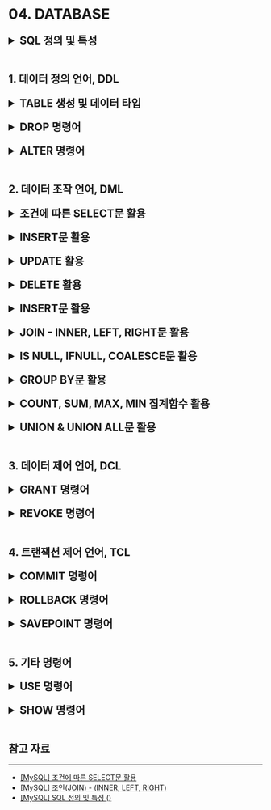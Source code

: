 # 04. DATABASE

<details>
<summary style="font-size: 1.5em; font-weight: bold;">SQL 정의 및 특성</summary>

## SQL이란?

---

SQL은 **Structured Query Language(구조적 질의 언어)의 줄임말로, 관계형 데이터베이스 시스템(RDBMS)에서 자료를 관리 및 처리하기 위해 설계된 언어**이다.

자료의 검색과 관리, 데이터베이스 스키마 생성과 수정, 데이터베이스 객체 접근 조정 관리를 위해 고안되었다.

## SQL의 종류

---

| 명령어 종류        | 명령어                      | 설명                                                         |
|---------------| ------------------------- | ------------------------------------------------------------ |
| 데이터 정의, DDL(Data Definition Language)  | CREATE, ALTER, DROP, RENAME, TRUNCATE | 테이블과 같은 데이터 구조를 정의하는데 사용되는 명령어들로 그러한 구조를 생성, 변경, 삭제, 이름을 바꾸는 데이터 구조와 관련된 명령 |
| 데이터 조작어, DML(Data Manipulation Language)  | SELECT, INSERT, UPDATE, DELETE | 데이터베이스에 들어 있는 데이터를 조회 및 검색하는 명령. 데이터베이스의 테이블에 들어 있는 데이터에 변형을 가하는 명령(삽입, 수정, 삭제) |
| 데이터 제어어, DCL(Data Control Language)  | GRANT, REVOKE            | 데이터베이스에 접근하고 객체들을 사용하도록 권한을 주고 회수하는 명령 |
| 트랜잭션 제어어, TCL(Transaction Control Language) | COMMIT, ROLLBACK, SAVEPOINT | 논리적인 작업의 단위를 묶어 데이터 조작어(DML)에 의해 조작된 결과를 작업단위(트랜잭션) 별로 제어하는 명령 |


## SQL의 언어적 특정

---

### 1. SQL은 대소문자를 가리지 않는다.

단, 서버 환경이나 DBMS 종류에 따라 데이터베이스 또는 필드명에 대해 대소문자를 구분하기도 한다.

### 2. SQL 명령은 반드시 세미콜론(;)으로 끝나야 한다.

### 3. 고유의 값은 따옴표(’ ‘)로 감싸준다.

예를 들어, *SELECT * FROM EMP WHERE NAME=’coco’;*

### 4. 객체를 나타낼 때는 백틱(` `)으로 감싸준다.

예를 들어, *SELECT `COST`, `TYPE` FROM ÌNOVOICE`;*

### 5. 주석은 일종의 도움말로, 주석 처리된 문장은 프로그램에서 동작하지 않는다.

한 줄 주석은 문장 앞에 --를 붙여서 사용한다.

예를 들어, *--SELECT * FROM EMP;* → 해당 쿼리는 실행되지 않는다.

### 6. 여러 줄 주석은 /* */으로 감싸준다.

예를 들어, */* SELECT * FROM EMP; */*

</details>

<br>

## 1. 데이터 정의 언어, DDL

<details>
<summary style="font-size: 1.5em; font-weight: bold;">TABLE 생성 및 데이터 타입</summary>

## 테이블 생성하기

---

테이블을 생성하기에 앞서 먼저 알아야 할 것은 스키마이다.

스키마는 데이터베이스의 테이블에 저장될 데이터의 구조와 형식을 정의하는 것이다.

즉, 스키마는 데이터의 설계도라고 할 수 있다.

때문에, 데이터베이스에 데이터를 아무렇게 넣는 것이 아닌 테이블에 어떠한 형식으로 데이터들이 삽입되고 저장될 것인지를 미리 사전에 설계해야 한다.

**[ 회원 테이블 ]**

| 컬럼 순서 | 컬럼명 | 데이터 타입 | 용도 |
| --- | --- | --- | --- |
| 1 | SEQUENCE | INT | 자동 인덱스 증가 |
| 2 | MEMBER_ID | VARCHAR(20) | 회원 ID |
| 3 | MEMBER_PW | VARCHAR(100) | 회원 PW |
| 4 | ADDRESS | VARCHAR(100) | 주소 |
| 5 | MEMBER_TELEPHONE | VARCHAR(20) | 연락처 |

---

위 표는 회원정보 데이터를 가지고 있는 테이블이다. 위 표를 기준으로 테이블을 생성하면 다음과 같다.

```sql
CREATE TABLE MEMBER_INFO
(
    SEQUENCE         INT NOT NULL AUTO_INCREMENT,
    MEMBER_ID        VARCHAR(20),
    MEMBER_PW        VARCHAR(100),
    ADDRESS          VARCHAR(100),
    MEMBER_TELEPHONE VARCHAR(20),
    PRIMARY KEY (SEQUENCE)
);
```

---

1. MEMBER_INFO: 테이블 명

CREATE TABLE [테이블 명]을 입력한 후 ( ) 소괄호 안에 사용하게 될 필드명을 입력한다.

1. SEQUENCE: 자동 인덱스 증가

INT NOT NULL로 중복이 불가능한 숫자형과 AUTO_INCREMENT로 자동 증가를 설정한다.

1. MEMBER_ID: 회원 ID
2. MEMBER_PW: 회원 PW
3. ADDRESS: 주소
4. MEMBER_TELEPHONE: 연락처
5. SEQUENCE: 기본키 지정

PRIMARY KEY (SEQUENCE)를 통해 SEQENCE를 기본 키로 지정하여 중복이 불가능하게 설정한다.

## 데이터 타입, Data Type(자료형)

---

데이터 자료형은 크게 문자형, 숫자형, 날짜형, 선택형으로 나누어 진다.

### 1. 문자형 타입

보편적으로 많이 쓰이는 것은 CHAR( ), VARCHAR( ), TEXT이다.

| 데이터 타입 | 범위 |
| --- | --- |
| CHAR() | 0 ~ 255 고정 문자 길이 |
| VARCHAR() | 0 ~ 65535 가변 문자 길이 |
| TINYTEXT | 0 ~ 255 문자길이 |
| TEXT | 0 ~ 65535 문자길이 |
| BLOB | 0 ~ 65535 문자길이 |
| MEDIUMTEXT | 0 ~ 16777215 문자길이 |
| MEDIUMBLOB | 0 ~ 16777215 문자길이 |
| LONGTEXT | 0 ~ 4294967295 문자길이 |
| LONGBLOB | 0 ~ 4294967295 문자길이 |

---

**CHAR( ) - 고정 문자일 때 사용한다.**

- CHAR(10)을 지정하면 10개(10Byte)의 데이터를 입력할 수 있다.
- CHAR(10) 지정 후 데이터를 5Byte를 입력해도 데이터 공간은 10Byte 크기만큼 공간을 차지한다.

**VARCHAR( ) - 가변 문자일 때 사용한다.**

- VARCHAR(10)을 지정하면 10개(10Byte)의 데이터를 입력할 수 있다.
- VARCHAR(10) 지정 후 데이터를 5Byte를 입력해도 데이터 공간은 10Byte 크기만큼 공간을 차지한다.

**CHAR( ), VARCHAR( ) 차이점**

- CHAR는 검색이나 성능이 뛰어나 정형화일 때 사용되며, VARCHAR는 가변적일 때 사용된다.

---

**TEXT**

- TEXT는 자연어 검색이 가능하게 하는 것으로 많은 용량을 사용하게 될 때 사용한다.

---

**용도:**

**CHAR** - 전화번호와 같이 정형화되어 있는 것으로 사용한다.

**VARCHAR** - 게시판 제목과 같이 가변적일 때 사용한다.

**TEXT** - 게시판의 내용과 같이 내용이 많을 때 사용한다.

### 2. 숫자형 타입

| 데이터 타입 | 크기 | 최소값 | 최대값 |
| --- | --- | --- | --- |
| INT | 4Byte | -2147483648 ~ 2147483647 | 0 ~ 4294967295 |
| TINYINT | 1Byte | -128 ~ 127 | 0 ~ 255 정수형, UNSIGNED |
| FLOAT | 4Byte | -3.40E+38 ~ -1.17E-38 | -3.40E+38 ~ -1.17E-38 |
| DOUBLE | 8Byte | 1.22E-308 ~ 1.79E+308 | 1.22E-308 ~ 1.79E+308 |

---

TINYINT에 UNSIGNED를 붙이면 양수 즉, 0 ~ 255까지의 정수형을 사용할 수 있고,

SIGNED를 붙이면 -128 ~ 127까지의 수를 사용할 수 있다.

### 3. 날짜형 타입

| 데이터 타입 | 크기 | 최소값 |
| --- | --- | --- |
| DATE | 3Byte | YYYY-MM-DD |
| DATETIME | 8Byte | YYYY-MM-DD HH:MM:SS |
| TIMESTAMP | 4Byte | YYYYMMDDHHMMSS |
| TIME | 3Byte | HH:MM:SS |

---

</details>

<br>

<details>
<summary style="font-size: 1.5em; font-weight: bold;">DROP 명령어</summary>
</details>

<br>

<details>
<summary style="font-size: 1.5em; font-weight: bold;">ALTER 명령어</summary>
</details>

<br>

## 2. 데이터 조작 언어, DML

<details>
<summary style="font-size: 1.5em; font-weight: bold;">조건에 따른 SELECT문 활용</summary>

**SELECT** 문은 기본적으로 데이터를 검색하는 기능으로 CRUD 중 READ에 해당되는 기능을 수행한다.

기본적인 구문은 다음과 같다.

```sql
SELECT (속성1, 속성2, . . .)
FROM (테이블명)
WHERE (조건식);
```

(조건식)에 의해 해당하는 행(가로)을 선택하고 (속성1, 속성2, …)에 의해 열(세로)을 보여준다.

```sql
SELECT *
FROM (테이블명);
```

WHERE 조건문이 없으므로 모든 행을 선택하고, *을 통해 모든 열을 보여준다.

즉, (테이블명)의 이름을 가진 테이블의 모든 데이터를 확인하는 명령어이다.

---

```sql
SELECT *
FROM (테이블명)
WHERE (조건1)
  AND (조건2);
```

(테이블명)의 테이블에서 (조건1)과 (조건2)를 모두 만족하는 행의 모든 열을 보여준다.

```sql
SELECT *
FROM (테이블명)
WHERE (속성1) BETWEEN (값1) AND (값2);
```

(테이블명)의 테이블에서 (속성1)의 값이 (값1)과 (값2)의 사이인 행의 모든 열을 보여준다.

아래의 명령어를 예로 비교해보자.

```sql
SELECT *
FROM Company
WHERE age > 23
  AND age < 35;
```

```sql
SELECT *
FROM Company
WHERE age BETWEEN 23 AND 35;
```

두 명령어를 통한 결과 값은 같지만 성능은 **BETWEEN**을 사용한 명령어가 더 좋다.

단순히 AND만 사용한 첫 번째 쿼리는 전체 데이터에서 age가 23보다 큰 값과 35보다 작은 데이터를 각각 구해 이들의 교집합을 구하는 연산이다.

반면, BETWEEN을 사용한 두 번째 쿼리는 age라는 속성에서 23이라는 값부터 시작하여 35라는 값보다 작은 값을 찾는 연산이기 때문이다.

---

```sql
SELECT *
FROM (테이블명)
WHERE (조건1)
   OR (조건2);
```

(테이블명)의 테이블에서 (조건1)과 (조건2) 중 하나라도 만족하는 행의 모든 열을 보여준다.

```sql
SELECT *
FROM (테이블명)
WHERE (속성1) IN (조건1, 조건2, . . .);
```

```sql
SELECT *
FROM (테이블명)
WHERE (속성1) NOT IN (조건1, 조건2, . . .);
```

(테이블명)의 테이블에서 (속성1)의 값이 (조건1)이거나 (조건2)인 행의 모든 열을 보여준다.

(테이블명)의 테이블에서 (속성1)의 값이 (조건1)이거나 (조건2)에 포함되지 않는 값을 보여준다.

여기서 IN을 사용한 구문 또한 BETWEEN을 사용한 구문과 같이 OR보다 성능이 좋다.

아래의 명령어를 예로 비교해보자.

```sql
SELECT *
FROM Company
WHERE age = 23
   OR age = 24
   OR age = 25;
```

```sql
SELECT *
FROM Company
WHERE age IN (23, 24, 25);
```

두 명령어를 통한 결과 값은 같지만 성능은 IN을 사용한 명령어가 더 좋다.

---

```sql
SELECT *
FROM (테이블명)
WHERE NOT (조건1);
```

(테이블명)의 테이블에서 (조건1)을 만족하지 않는 행의 모든 열을 보여준다.

```sql
SELECT *
FROM (테이블명)
WHERE (속성1) LIKE 'A_';
```

(테이블명)의 테이블에서 (속성1) 중 ‘A + 1 글자’ 값을 가진 행의 모든 열을 보여준다.

```sql
SELECT *
FROM (테이블명)
WHERE (속성1) LIKE 'A__';
```

(테이블명)의 테이블에서 (속성1) 중 ‘A + 2 글자’ 값을 가진 행의 모든 열을 보여준다.

---

```sql
SELECT *
FROM (테이블명)
WHERE (속성1) LIKE 'A%';
```

(테이블명)의 테이블에서 (속성1) 중 ‘A’로 시작하는 값을 가진 행의 모든 열을 보여준다.

```sql
SELECT *
FROM (테이블명)
WHERE (속성1) LIKE '%A';
```

(테이블명)의 테이블에서 (속성1) 중 ‘A’로 끝나는 값을 가진 행의 모든 열을 보여준다.

```sql
SELECT *
FROM (테이블명)
WHERE (속성1) LIKE '%A%';
```

(테이블명)의 테이블에서 (속성1) 중 ‘A’를 포함하는 값을 가진 행의 모든 열을 보여준다.

---

```sql
SELECT *
FROM (테이블명)
ORDER BY (속성1) (순서);
```

(테이블명)의 테이블에서 (속성1)의 (순서)에 따라 모든 열을 보여준다.

이때 (순서)에는 DESC(내림차순) 또는 ASC(오름차순)을 입력하며 이를 생략시 default는 ASC(오름차순)이다.

```sql
SELECT (속성1) AS '별명1', (속성2) AS '별명2',
FROM (테이블명);
```

(테이블명)의 테이블에서 (속성1)은 별명1이란 이름으로, (속성2)는 별명2라는 이름으로 보여준다.

```sql
SELECT DISTINCT (속성1), (속성2), ...FROM (테이블명);
```

(테이블명)의 테이블에서 (속성1), (속성2), … 를 선택하는 데 이때 중복되는 값은 제외하고 보여준다.

</details>

<br>

<details>
<summary style="font-size: 1.5em; font-weight: bold;">INSERT문 활용</summary>
</details>

<br>

<details>
<summary style="font-size: 1.5em; font-weight: bold;">UPDATE 활용</summary>
</details>

<br>

<details>
<summary style="font-size: 1.5em; font-weight: bold;">DELETE 활용</summary>
</details>

<br>

<details>
<summary style="font-size: 1.5em; font-weight: bold;">INSERT문 활용</summary>
</details>

<br>

<details>
<summary style="font-size: 1.5em; font-weight: bold;">JOIN - INNER, LEFT, RIGHT문 활용</summary>

JOIN 연산은 두 테이블을 결합하는 연산이다.

데이터의 규모가 커지면서 하나의 테이블로 정보를 수용하기 어려워지면 테이블을 분할하고 테이블 간의 관계성을 부여한다.

아래의 사람(PEOPE), 대학교(UNIVERSITY) 두 테이블을 이용해 JOIN 연산을 살펴보자.

```sql
CREATE TABLE PEOPLE
(
    ID   INT         NOT NULL,
    NAME VARCHAR(50) NOT NULL,
    AGE  INT,
    PRIMARY KEY (ID, NAME)
);
```

```sql
CREATE TABLE UNIVERSITY
(
    UID         INT         NOT NULL,
    SCHOOL      VARCHAR(50) NOT NULL,
    EXPLANATION VARCHAR(100),
    PRIMARY KEY (UID)
);
```

```sql
-- PEOPLE 테이블에 데이터 삽입
INSERT INTO PEOPLE (ID, NAME, AGE)
VALUES (1, '임대필', 28);
INSERT INTO PEOPLE (ID, NAME, AGE)
VALUES (2, '나일규', 28);
INSERT INTO PEOPLE (ID, NAME, AGE)
VALUES (2, '서진영', 23);
INSERT INTO PEOPLE (ID, NAME, AGE)
VALUES (3, '김진철', 31);
INSERT INTO PEOPLE (ID, NAME, AGE)
VALUES (4, '박성준', 20);
INSERT INTO PEOPLE (ID, NAME, AGE)
VALUES (5, '이진성', 22);

-- UNIVERSITY 테이블에 데이터 삽입
INSERT INTO UNIVERSITY (UID, SCHOOL, EXPLANATION)
VALUES (1, '서울대', '한국 최고 대학교');
INSERT INTO UNIVERSITY (UID, SCHOOL, EXPLANATION)
VALUES (2, '고려대', '최고 대학교');
INSERT INTO UNIVERSITY (UID, SCHOOL, EXPLANATION)
VALUES (3, '연세대', '최고 대학교');
INSERT INTO UNIVERSITY (UID, SCHOOL, EXPLANATION)
VALUES (4, '중앙대', '중앙에 위치');
INSERT INTO UNIVERSITY (UID, SCHOOL, EXPLANATION)
VALUES (5, '부산대', '부산에 위치');
```

## JOIN의 종류

![INNER JOIN & OUTER JOIN](image_files/Database/inner-join&outer-join.png)

INNER JOIN & OUTER JOIN

---

### 1. CROSS JOIN

두 테이블의 교집합을 수행하는 교차 결합이다.

```sql
SELECT *
FROM PEOPLE,
     UNIVERSITY;
SELECT *
FROM PEOPLE
         CROSS JOIN UNIVERSITY;
```

![CROSS JOIN](image_files/Database/cross-join.png)

---

JOIN을 하면 두 테이블을 결합한 데이터가 조회된다. 이처럼 두 테이블에서 모든 경우의 수를 볼 수 있다.

다만, 모든 경우의 수를 볼 일이 딱히 없기 때문에 실제로 거의 사용되지 않는다.

### 2. INNER JOIN

서로 중복되는 값만 나타낸다.

```sql
SELECT *
FROM PEOPLE AS P
         INNER JOIN UNIVERSITY AS U ON P.ID = U.UID;

#
INNER
생략 가능
SELECT *
FROM PEOPLE AS P
         JOIN UNIVERSITY AS U ON P.ID = U.UID;
```

---

INNER JOIN은 좌우에 결합할 테이블명을 작성하고, AS로 별명을 붙여주고 ON 뒤에는 결합 조건을 명시한다.

![INNER JOIN](image_files/Database/inner-join.png)

---

위와 같이 특정 컬럼이 같은 데이터를 조회하도록 조건을 추가시킨 결합을 동등 결합(EQUI JOIN)이라고 한다.

JOIN에서 가장 많이 사용되는 것이 EQUI JOIN이다.

EQUI JOIN을 수행해서 PEOPLE 테이블의 ID가 6인 데이터와 UNIVERSITY 테이블의 UID가 5인 데이터는 결과에서 제외된 것을 확인할 수 있다.

결론은 JOIN하는 두 개의 테이블 모두에 데이터가 존재하는 행에 대해서만 결과를 가져온다.

### 3. LEFT JOIN

매칭되는 행이 없어도 결과에 포함시키고, 없는 경우 NULL로 표시해준다.

위의 예제를 LEFT JOIN으로 적용시켜 살펴보자.

```sql
SELECT *
FROM PEOPLE AS P
         LEFT JOIN UNIVERSITY U ON P.ID = U.UID;
```

![LEFT JOIN](image_files/Database/left-join.png)

---

PEOPLE 테이블의 ID가 6인 데이터도 UNIVERSITY와 매칭되는게 없지만, 결과에 포함되었다.

그 이유는 LEFT JOIN 즉, 왼쪽 테이블(PEOPLE)을 기준으로 하였기 때문이다.

반면, UNIVERSITY 테이블의 UID가 5인 데이터는 PEOPLE ID가 5인 데이터가 없기 때문에 NULL로 처리되어서 조회되는 것을 확인할 수 있다.

### 4. RIGHT JOIN

매칭되는 행이 없어도 결과에 포함시키고, 없는 경우 NULL로 표시해준다.

```sql
SELECT *
FROM PEOPLE AS P
         RIGHT JOIN UNIVERSITY U ON P.ID = U.UID;
```

![RIGHT JOIN](image_files/Database/right-join.png)

---

LEFT JOIN과 반대 형태로 조회되는 것을 확인할 수 있다.

</details>

<br>

<details>
<summary style="font-size: 1.5em; font-weight: bold;">IS NULL, IFNULL, COALESCE문 활용</summary>
</details>

<br>

<details>
<summary style="font-size: 1.5em; font-weight: bold;">GROUP BY문 활용</summary>
</details>

<br>

<details>
<summary style="font-size: 1.5em; font-weight: bold;">COUNT, SUM, MAX, MIN 집계함수 활용</summary>
</details>

<br>

<details>
<summary style="font-size: 1.5em; font-weight: bold;">UNION & UNION ALL문 활용</summary>
</details>

<br>

## 3. 데이터 제어 언어, DCL

<details>
<summary style="font-size: 1.5em; font-weight: bold;">GRANT 명령어</summary>
</details>

<br>

<details>
<summary style="font-size: 1.5em; font-weight: bold;">REVOKE 명령어</summary>
</details>

<br>

## 4. 트랜잭션 제어 언어, TCL

<details>
<summary style="font-size: 1.5em; font-weight: bold;">COMMIT 명령어</summary>
</details>

<br>

<details>
<summary style="font-size: 1.5em; font-weight: bold;">ROLLBACK 명령어</summary>
</details>

<br>

<details>
<summary style="font-size: 1.5em; font-weight: bold;">SAVEPOINT 명령어</summary>
</details>

<br>

## 5. 기타 명령어

<details>
<summary style="font-size: 1.5em; font-weight: bold;">USE 명령어</summary>
</details>

<br>

<details>
<summary style="font-size: 1.5em; font-weight: bold;">SHOW 명령어</summary>
</details>

<br>



## 참고 자료

---

- [[MySQL] 조건에 따른 SELECT문 활용](https://dev-coco.tistory.com/57)
- [[MySQL] 조인(JOIN) - (INNER, LEFT, RIGHT)](https://dev-coco.tistory.com/59)
- [[MySQL] SQL 정의 및 특성 ()](https://dev-coco.tistory.com/56)
